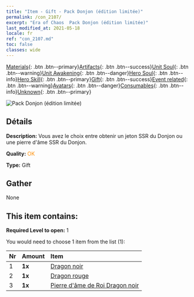 ```yaml
---
title: "Item - Gift - Pack Donjon (édition limitée)"
permalink: /con_2107/
excerpt: "Era of Chaos  Pack Donjon (édition limitée)"
last_modified_at: 2021-05-18
locale: fr
ref: "con_2107.md"
toc: false
classes: wide
---
```

 [Materials](/ItemsFR/){: .btn .btn--primary}[Artifacts](/ItemsFR/Artifacts/){: .btn .btn--success}[Unit Soul](/ItemsFR/UnitSoul/){: .btn .btn--warning}[Unit Awakening](/ItemsFR/UnitAwakening/){: .btn .btn--danger}[Hero Soul](/ItemsFR/HeroSoul/){: .btn .btn--info}[Hero Skill](/ItemsFR/HeroSkill/){: .btn .btn--primary}[Gift](/ItemsFR/Gift/){: .btn .btn--success}[Event related](/ItemsFR/Events/){: .btn .btn--warning}[Avatars](/ItemsFR/Avatars/){: .btn .btn--danger}[Consumables](/ItemsFR/Consumables/){: .btn .btn--info}[Unknown](/ItemsFR/Unknown/){: .btn .btn--primary}

 ![Pack Donjon (édition limitée)](/images/t/i_994008.png)

## Détails
 **Description:** Vous avez le choix entre obtenir un jeton SSR du Donjon ou une pierre d'âme SSR du Donjon.

 **Quality:** <span style="color: #FF8C00">OK</span>

 **Type:** Gift

## Gather

  None

## This item contains:

 **Required Level to open:** 1

 You would need to choose 1 item from the list (1):

  | Nr | Amount |     Item    |
  |:---|:-------|:------------|
  | 1 |  **1x** | [Dragon noir](/ItemsFR/unt_250/) |  | 
  | 2 |  **1x** | [Dragon rouge](/ItemsFR/unt_251/) |  | 
  | 3 |  **1x** | [Pierre d'âme de Roi Dragon noir](/ItemsFR/unt_334/) |  | 

